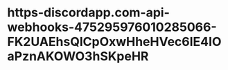 # https-discordapp.com-api-webhooks-475295976010285066-FK2UAEhsQlCpOxwHheHVec6IE4IOaPznAKOWO3hSKpeHR
